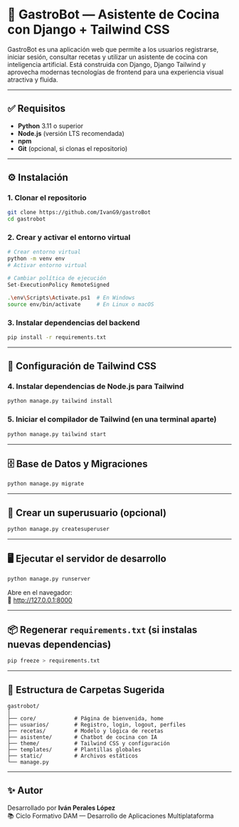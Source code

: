 # 🍳 GastroBot — Asistente de Cocina con Django + Tailwind CSS

GastroBot es una aplicación web que permite a los usuarios registrarse, iniciar sesión, consultar recetas y utilizar un asistente de cocina con inteligencia artificial. Está construida con Django, Django Tailwind y aprovecha modernas tecnologías de frontend para una experiencia visual atractiva y fluida.

---

## ✅ Requisitos

- **Python** 3.11 o superior  
- **Node.js** (versión LTS recomendada)  
- **npm**  
- **Git** (opcional, si clonas el repositorio)

---

## ⚙️ Instalación

### 1. Clonar el repositorio

```bash
git clone https://github.com/IvanG9/gastroBot
cd gastrobot
```

### 2. Crear y activar el entorno virtual

```bash
# Crear entorno virtual
python -m venv env
# Activar entorno virtual 

# Cambiar política de ejecución
Set-ExecutionPolicy RemoteSigned

.\env\Scripts\Activate.ps1  # En Windows
source env/bin/activate     # En Linux o macOS
```

### 3. Instalar dependencias del backend

```bash
pip install -r requirements.txt
```

---

## 🎨 Configuración de Tailwind CSS

### 4. Instalar dependencias de Node.js para Tailwind

```bash
python manage.py tailwind install
```

### 5. Iniciar el compilador de Tailwind (en una terminal aparte)

```bash
python manage.py tailwind start
```

---

## 🗄️ Base de Datos y Migraciones

```bash
python manage.py migrate
```

---

## 👤 Crear un superusuario (opcional)

```bash
python manage.py createsuperuser
```

---

## 🖥️ Ejecutar el servidor de desarrollo

```bash
python manage.py runserver
```

Abre en el navegador:  
📍 http://127.0.0.1:8000

---

## 📦 Regenerar `requirements.txt` (si instalas nuevas dependencias)

```bash
pip freeze > requirements.txt
```

---

## 📁 Estructura de Carpetas Sugerida

```
gastrobot/
│
├── core/            # Página de bienvenida, home
├── usuarios/        # Registro, login, logout, perfiles
├── recetas/         # Modelo y lógica de recetas
├── asistente/       # Chatbot de cocina con IA
├── theme/           # Tailwind CSS y configuración
├── templates/       # Plantillas globales
├── static/          # Archivos estáticos
└── manage.py
```

---

## ✨ Autor

Desarrollado por **Iván Perales López**  
📚 Ciclo Formativo DAM — Desarrollo de Aplicaciones Multiplataforma
